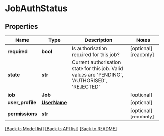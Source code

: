 # JobAuthStatus

## Properties
Name | Type | Description | Notes
------------ | ------------- | ------------- | -------------
**required** | **bool** | Is authorisation required for this job? | [optional] [readonly] 
**state** | **str** | Current authorisation state for this job. Valid values are &#39;PENDING&#39;, &#39;AUTHORISED&#39;, &#39;REJECTED&#39; | 
**job** | [**Job**](Job.md) |  | [optional] 
**user_profile** | [**UserName**](UserName.md) |  | [optional] 
**permissions** | **str** |  | [optional] [readonly] 

[[Back to Model list]](../README.md#documentation-for-models) [[Back to API list]](../README.md#documentation-for-api-endpoints) [[Back to README]](../README.md)


